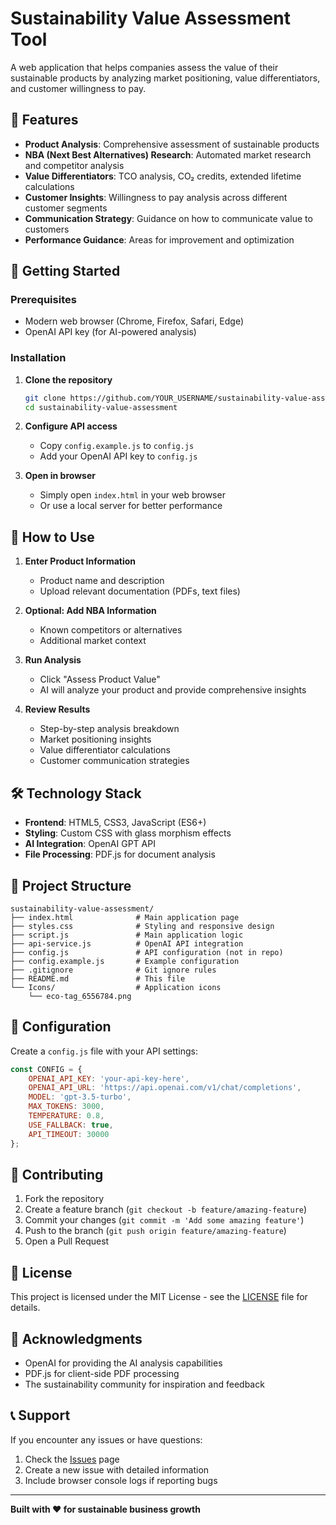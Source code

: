 # Sustainability Value Assessment Tool

A web application that helps companies assess the value of their sustainable products by analyzing market positioning, value differentiators, and customer willingness to pay.

## 🌱 Features

- **Product Analysis**: Comprehensive assessment of sustainable products
- **NBA (Next Best Alternatives) Research**: Automated market research and competitor analysis
- **Value Differentiators**: TCO analysis, CO₂ credits, extended lifetime calculations
- **Customer Insights**: Willingness to pay analysis across different customer segments
- **Communication Strategy**: Guidance on how to communicate value to customers
- **Performance Guidance**: Areas for improvement and optimization

## 🚀 Getting Started

### Prerequisites

- Modern web browser (Chrome, Firefox, Safari, Edge)
- OpenAI API key (for AI-powered analysis)

### Installation

1. **Clone the repository**
   ```bash
   git clone https://github.com/YOUR_USERNAME/sustainability-value-assessment.git
   cd sustainability-value-assessment
   ```

2. **Configure API access**
   - Copy `config.example.js` to `config.js`
   - Add your OpenAI API key to `config.js`

3. **Open in browser**
   - Simply open `index.html` in your web browser
   - Or use a local server for better performance

## 📖 How to Use

1. **Enter Product Information**
   - Product name and description
   - Upload relevant documentation (PDFs, text files)

2. **Optional: Add NBA Information**
   - Known competitors or alternatives
   - Additional market context

3. **Run Analysis**
   - Click "Assess Product Value"
   - AI will analyze your product and provide comprehensive insights

4. **Review Results**
   - Step-by-step analysis breakdown
   - Market positioning insights
   - Value differentiator calculations
   - Customer communication strategies

## 🛠️ Technology Stack

- **Frontend**: HTML5, CSS3, JavaScript (ES6+)
- **Styling**: Custom CSS with glass morphism effects
- **AI Integration**: OpenAI GPT API
- **File Processing**: PDF.js for document analysis

## 📁 Project Structure

```
sustainability-value-assessment/
├── index.html              # Main application page
├── styles.css              # Styling and responsive design
├── script.js               # Main application logic
├── api-service.js          # OpenAI API integration
├── config.js               # API configuration (not in repo)
├── config.example.js       # Example configuration
├── .gitignore              # Git ignore rules
├── README.md               # This file
└── Icons/                  # Application icons
    └── eco-tag_6556784.png
```

## 🔧 Configuration

Create a `config.js` file with your API settings:

```javascript
const CONFIG = {
    OPENAI_API_KEY: 'your-api-key-here',
    OPENAI_API_URL: 'https://api.openai.com/v1/chat/completions',
    MODEL: 'gpt-3.5-turbo',
    MAX_TOKENS: 3000,
    TEMPERATURE: 0.8,
    USE_FALLBACK: true,
    API_TIMEOUT: 30000
};
```

## 🤝 Contributing

1. Fork the repository
2. Create a feature branch (`git checkout -b feature/amazing-feature`)
3. Commit your changes (`git commit -m 'Add some amazing feature'`)
4. Push to the branch (`git push origin feature/amazing-feature`)
5. Open a Pull Request

## 📝 License

This project is licensed under the MIT License - see the [LICENSE](LICENSE) file for details.

## 🙏 Acknowledgments

- OpenAI for providing the AI analysis capabilities
- PDF.js for client-side PDF processing
- The sustainability community for inspiration and feedback

## 📞 Support

If you encounter any issues or have questions:

1. Check the [Issues](https://github.com/YOUR_USERNAME/sustainability-value-assessment/issues) page
2. Create a new issue with detailed information
3. Include browser console logs if reporting bugs

---

**Built with ❤️ for sustainable business growth**
